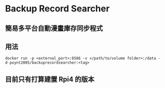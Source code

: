 # Backup Record Searcher
## 簡易多平台自動漫畫庫存同步程式
## 用法
`
docker run -p <external_port>:8586 -v </path/to/volume folder>:/data -d poynt2005/backuprecordsearcher:<tag>
`
## 目前只有打算建置 Rpi4 的版本